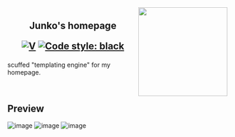 <img src="https://media1.tenor.com/m/UEE0HU83IQcAAAAC/zombieland-saga-junko-konno.gif"  height="200" align="right" style="float: right; margin: 0 10px 0 0;">

<h2 align="center">

Junko's homepage

[![V](https://img.shields.io/badge/V-212adfa-blue.svg)](https://github.com/vlang/v)
[![Code style: black](https://img.shields.io/badge/code%20style-Default-blue.svg)](https://github.com/vlang/v)
</h2>

scuffed "templating engine" for my homepage.

<br/>

## Preview
![image](https://github.com/xjunko/home/assets/44401509/a5dc648e-3a43-4678-a24c-96dc5915015d)
![image](https://github.com/xjunko/home/assets/44401509/c8eb5108-54e1-4449-a1a6-d51c7773e610)
![image](https://github.com/xjunko/home/assets/44401509/cde37e5b-f9f0-49e5-a930-77a5ef53d867)
